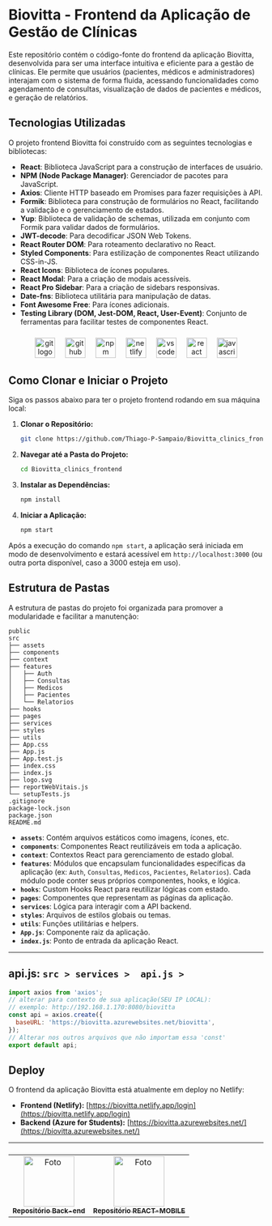 # Biovitta - Frontend da Aplicação de Gestão de Clínicas

Este repositório contém o código-fonte do frontend da aplicação Biovitta, desenvolvida para ser uma interface intuitiva e eficiente para a gestão de clínicas. Ele permite que usuários (pacientes, médicos e administradores) interajam com o sistema de forma fluida, acessando funcionalidades como agendamento de consultas, visualização de dados de pacientes e médicos, e geração de relatórios.

## Tecnologias Utilizadas

O projeto frontend Biovitta foi construído com as seguintes tecnologias e bibliotecas:

  * **React**: Biblioteca JavaScript para a construção de interfaces de usuário.
  * **NPM (Node Package Manager)**: Gerenciador de pacotes para JavaScript.
  * **Axios**: Cliente HTTP baseado em Promises para fazer requisições à API.
  * **Formik**: Biblioteca para construção de formulários no React, facilitando a validação e o gerenciamento de estados.
  * **Yup**: Biblioteca de validação de schemas, utilizada em conjunto com Formik para validar dados de formulários.
  * **JWT-decode**: Para decodificar JSON Web Tokens.
  * **React Router DOM**: Para roteamento declarativo no React.
  * **Styled Components**: Para estilização de componentes React utilizando CSS-in-JS.
  * **React Icons**: Biblioteca de ícones populares.
  * **React Modal**: Para a criação de modais acessíveis.
  * **React Pro Sidebar**: Para a criação de sidebars responsivas.
  * **Date-fns**: Biblioteca utilitária para manipulação de datas.
  * **Font Awesome Free**: Para ícones adicionais.
  * **Testing Library (DOM, Jest-DOM, React, User-Event)**: Conjunto de ferramentas para facilitar testes de componentes React.

  ###

<div align="center">
  <img src="https://cdn.jsdelivr.net/gh/devicons/devicon/icons/git/git-original.svg" height="40" alt="git logo"  />
  <img width="12" />
  <img src="https://cdn.jsdelivr.net/gh/devicons/devicon/icons/github/github-original.svg" height="40" alt="github logo"  />
  <img width="12" />
  <img src="https://cdn.jsdelivr.net/gh/devicons/devicon/icons/npm/npm-original-wordmark.svg" height="40" alt="npm logo"  />
  <img width="12" />
  <img src="https://cdn.simpleicons.org/netlify/00C7B7" height="40" alt="netlify logo"  />
  <img width="12" />
  <img src="https://cdn.jsdelivr.net/gh/devicons/devicon/icons/vscode/vscode-original.svg" height="40" alt="vscode logo"  />
  <img width="12" />
  <img src="https://cdn.jsdelivr.net/gh/devicons/devicon/icons/react/react-original.svg" height="40" alt="react logo"  />
  <img width="12" />
  <img src="https://cdn.jsdelivr.net/gh/devicons/devicon/icons/javascript/javascript-original.svg" height="40" alt="javascript logo"  />
</div>

###

## Como Clonar e Iniciar o Projeto

Siga os passos abaixo para ter o projeto frontend rodando em sua máquina local:

1.  **Clonar o Repositório:**

    ```bash
    git clone https://github.com/Thiago-P-Sampaio/Biovitta_clinics_frontend.git
    ```

2.  **Navegar até a Pasta do Projeto:**

    ```bash
    cd Biovitta_clinics_frontend
    ```

3.  **Instalar as Dependências:**

    ```bash
    npm install
    ```

4.  **Iniciar a Aplicação:**

    ```bash
    npm start
    ```

Após a execução do comando `npm start`, a aplicação será iniciada em modo de desenvolvimento e estará acessível em `http://localhost:3000` (ou outra porta disponível, caso a 3000 esteja em uso).

## Estrutura de Pastas

A estrutura de pastas do projeto foi organizada para promover a modularidade e facilitar a manutenção:

```
public
src
├── assets
├── components
├── context
├── features
│   ├── Auth
│   ├── Consultas
│   ├── Medicos
│   ├── Pacientes
│   └── Relatorios
├── hooks
├── pages
├── services
├── styles
├── utils
├── App.css
├── App.js
├── App.test.js
├── index.css
├── index.js
├── logo.svg
├── reportWebVitais.js
└── setupTests.js
.gitignore
package-lock.json
package.json
README.md
```

  * **`assets`**: Contém arquivos estáticos como imagens, ícones, etc.
  * **`components`**: Componentes React reutilizáveis em toda a aplicação.
  * **`context`**: Contextos React para gerenciamento de estado global.
  * **`features`**: Módulos que encapsulam funcionalidades específicas da aplicação (ex: `Auth`, `Consultas`, `Medicos`, `Pacientes`, `Relatorios`). Cada módulo pode conter seus próprios componentes, hooks, e lógica.
  * **`hooks`**: Custom Hooks React para reutilizar lógicas com estado.
  * **`pages`**: Componentes que representam as páginas da aplicação.
  * **`services`**: Lógica para interagir com a API backend.
  * **`styles`**: Arquivos de estilos globais ou temas.
  * **`utils`**: Funções utilitárias e helpers.
  * **`App.js`**: Componente raiz da aplicação.
  * **`index.js`**: Ponto de entrada da aplicação React.
---
## api.js: `src > services >  api.js >`
```JavaScript
import axios from 'axios';
// alterar para contexto de sua aplicação(SEU IP LOCAL): 
// exemplo: http://192.168.1.170:8080/biovitta
const api = axios.create({
  baseURL: 'https://biovitta.azurewebsites.net/biovitta',
});
// Alterar nos outros arquivos que não importam essa 'const'
export default api;
```

## Deploy

O frontend da aplicação Biovitta está atualmente em deploy no Netlify:

  * **Frontend (Netlify):** [https://biovitta.netlify.app/login](https://biovitta.netlify.app/login)
  * **Backend (Azure for Students):** [https://biovitta.azurewebsites.net/](https://biovitta.azurewebsites.net/)
  ---
###


  <table align="center">
  <tr>
    <td align="center">
      <a href="https://github.com/Thiago-P-Sampaio/Biovitta_clinics_backend.git">
        <img src="https://cdn.jsdelivr.net/gh/devicons/devicon/icons/spring/spring-original.svg" width="100px;" alt="Foto"/><br>
        <sub>
          <b>Repositório Back-end</b>
        </sub>
      </a>
    </td>
    <td align="center">
      <a href="https://github.com/Thiago-P-Sampaio/Biovitta_clinics_app.git">
        <img src="https://cdn.simpleicons.org/android/3DDC84" width="100px;" alt="Foto"/><br>
        <sub>
          <b>Repositório REACT-MOBILE</b>
        </sub>
      </a>
    </td>
    </tr>
    </table>